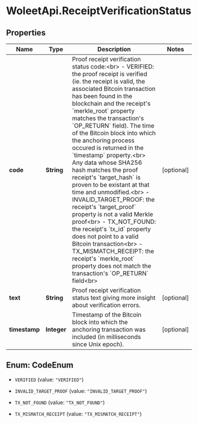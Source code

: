 # WoleetApi.ReceiptVerificationStatus

## Properties
Name | Type | Description | Notes
------------ | ------------- | ------------- | -------------
**code** | **String** | Proof receipt verification status code:&lt;br&gt; - VERIFIED: the proof receipt is verified (ie. the receipt is valid, the associated Bitcoin transaction has been found in the blockchain and the receipt&#39;s &#x60;merkle_root&#x60; property matches the transaction&#39;s &#x60;OP_RETURN&#x60; field). The time of the Bitcoin block into which the anchoring process occured is returned in the &#x60;timestamp&#x60; property.&lt;br&gt; Any data whose SHA256 hash matches the proof receipt&#39;s &#x60;target_hash&#x60; is proven to be existant at that time and unmodified.&lt;br&gt; - INVALID_TARGET_PROOF: the receipt&#39;s &#x60;target_proof&#x60; property is not a valid Merkle proof&lt;br&gt; - TX_NOT_FOUND: the receipt&#39;s &#x60;tx_id&#x60; property does not point to a valid Bitcoin transaction&lt;br&gt; - TX_MISMATCH_RECEIPT: the receipt&#39;s &#x60;merkle_root&#x60; property does not match the transaction&#39;s &#x60;OP_RETURN&#x60; field&lt;br&gt;  | [optional] 
**text** | **String** | Proof receipt verification status text giving more insight about verification errors.  | [optional] 
**timestamp** | **Integer** | Timestamp of the Bitcoin block into which the anchoring transaction was included (in milliseconds since Unix epoch). | [optional] 


<a name="CodeEnum"></a>
## Enum: CodeEnum


* `VERIFIED` (value: `"VERIFIED"`)

* `INVALID_TARGET_PROOF` (value: `"INVALID_TARGET_PROOF"`)

* `TX_NOT_FOUND` (value: `"TX_NOT_FOUND"`)

* `TX_MISMATCH_RECEIPT` (value: `"TX_MISMATCH_RECEIPT"`)




